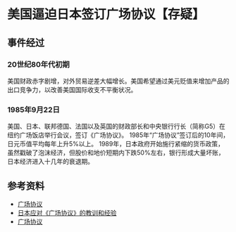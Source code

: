 # 美国逼迫日本签订广场协议【存疑】

## 事件经过
### 20世纪80年代初期
美国财政赤字剧增，对外贸易逆差大幅增长。美国希望通过美元贬值来增加产品的出口竞争力，以改善美国国际收支不平衡状况。


### 1985年9月22日
美国、日本、联邦德国、法国以及英国的财政部长和中央银行行长（简称G5）在纽约广场饭店举行会议，签订《广场协议》。
1985年“广场协议”签订后的10年间，日元币值平均每年上升5%以上。
1989年，日本政府开始施行紧缩的货币政策，虽然戳破了泡沫经济，但股价和地价短期内下跌50%左右，银行形成大量坏账，日本经济进入十几年的衰退期。


## 参考资料
- [广场协议](https://baike.sogou.com/v66456.htm?ch=zhihu.topic) 
- [日本应对《广场协议》的教训和经验](http://world.people.com.cn/n1/2018/0818/c1002-30236073.html) 
- [广场协议](https://www.zhihu.com/topic/19817812/hot) 

